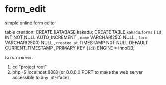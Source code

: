 # form_edit
simple online form editor

table creation:
CREATE DATABASE kakadu;
CREATE TABLE `kakadu`.`forms` ( `id` INT NOT NULL AUTO_INCREMENT , `name` VARCHAR(250) NULL , `form` VARCHAR(2500) NULL , `created_at` TIMESTAMP NOT NULL DEFAULT CURRENT_TIMESTAMP , PRIMARY KEY (`id`)) ENGINE = InnoDB;

 to run server: 
 1. cd "project root"
 2. php -S localhost:8888   (or 0.0.0.0:PORT to make the web server accessible to any interface)

